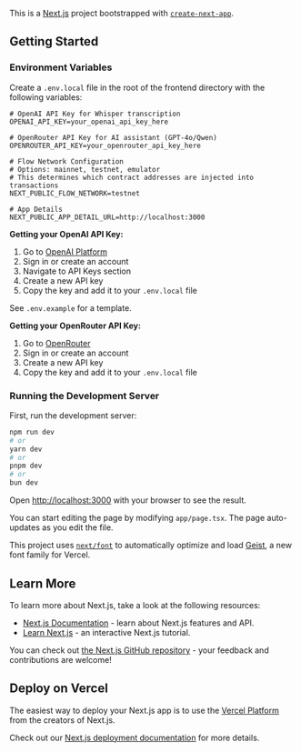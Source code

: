 This is a [Next.js](https://nextjs.org) project bootstrapped with [`create-next-app`](https://nextjs.org/docs/app/api-reference/cli/create-next-app).

## Getting Started

### Environment Variables

Create a `.env.local` file in the root of the frontend directory with the following variables:

```env
# OpenAI API Key for Whisper transcription
OPENAI_API_KEY=your_openai_api_key_here

# OpenRouter API Key for AI assistant (GPT-4o/Qwen)
OPENROUTER_API_KEY=your_openrouter_api_key_here

# Flow Network Configuration
# Options: mainnet, testnet, emulator
# This determines which contract addresses are injected into transactions
NEXT_PUBLIC_FLOW_NETWORK=testnet

# App Details
NEXT_PUBLIC_APP_DETAIL_URL=http://localhost:3000
```

**Getting your OpenAI API Key:**
1. Go to [OpenAI Platform](https://platform.openai.com/api-keys)
2. Sign in or create an account
3. Navigate to API Keys section
4. Create a new API key
5. Copy the key and add it to your `.env.local` file

See `.env.example` for a template.

**Getting your OpenRouter API Key:**
1. Go to [OpenRouter](https://openrouter.ai/keys)
2. Sign in or create an account
3. Create a new API key
4. Copy the key and add it to your `.env.local` file

### Running the Development Server

First, run the development server:

```bash
npm run dev
# or
yarn dev
# or
pnpm dev
# or
bun dev
```

Open [http://localhost:3000](http://localhost:3000) with your browser to see the result.

You can start editing the page by modifying `app/page.tsx`. The page auto-updates as you edit the file.

This project uses [`next/font`](https://nextjs.org/docs/app/building-your-application/optimizing/fonts) to automatically optimize and load [Geist](https://vercel.com/font), a new font family for Vercel.

## Learn More

To learn more about Next.js, take a look at the following resources:

- [Next.js Documentation](https://nextjs.org/docs) - learn about Next.js features and API.
- [Learn Next.js](https://nextjs.org/learn) - an interactive Next.js tutorial.

You can check out [the Next.js GitHub repository](https://github.com/vercel/next.js) - your feedback and contributions are welcome!

## Deploy on Vercel

The easiest way to deploy your Next.js app is to use the [Vercel Platform](https://vercel.com/new?utm_medium=default-template&filter=next.js&utm_source=create-next-app&utm_campaign=create-next-app-readme) from the creators of Next.js.

Check out our [Next.js deployment documentation](https://nextjs.org/docs/app/building-your-application/deploying) for more details.
